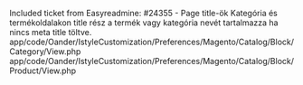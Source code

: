 Included ticket from Easyreadmine:
#24355 - Page title-ök
Kategória és termékoldalakon title rész a termék vagy kategória nevét tartalmazza ha nincs meta title töltve.
app/code/Oander/IstyleCustomization/Preferences/Magento/Catalog/Block/Category/View.php
app/code/Oander/IstyleCustomization/Preferences/Magento/Catalog/Block/Product/View.php
